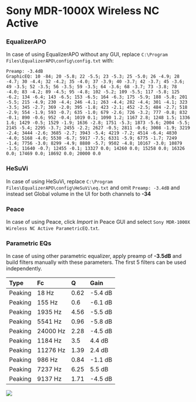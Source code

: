 # Sony MDR-1000X Wireless NC Active

### EqualizerAPO
In case of using EqualizerAPO without any GUI, replace `C:\Program Files\EqualizerAPO\config\config.txt`
with:
```
Preamp: -3.4dB
GraphicEQ: 10 -84; 20 -5.8; 22 -5.5; 23 -5.3; 25 -5.0; 26 -4.9; 28 -4.7; 30 -4.4; 32 -4.2; 35 -4.0; 37 -3.9; 40 -3.7; 42 -3.7; 45 -3.6; 49 -3.5; 52 -3.5; 56 -3.5; 59 -3.5; 64 -3.6; 68 -3.7; 73 -3.8; 78 -4.0; 83 -4.2; 89 -4.5; 95 -4.8; 102 -5.2; 109 -5.5; 117 -5.8; 125 -6.2; 134 -6.4; 143 -6.5; 153 -6.5; 164 -6.3; 175 -5.9; 188 -5.8; 201 -5.5; 215 -4.9; 230 -4.4; 246 -4.1; 263 -4.4; 282 -4.4; 301 -4.1; 323 -3.5; 345 -2.7; 369 -2.0; 395 -1.8; 423 -2.1; 452 -2.5; 484 -2.7; 518 -2.9; 554 -1.9; 593 -0.7; 635 -1.0; 679 -2.6; 726 -3.2; 777 -0.8; 832 -0.1; 890 -0.6; 952 -0.4; 1019 0.1; 1090 1.2; 1167 2.8; 1248 1.5; 1336 1.6; 1429 -0.5; 1529 -1.9; 1636 -2.8; 1751 -5.3; 1873 -5.6; 2004 -5.5; 2145 -5.4; 2295 -3.7; 2455 -2.2; 2627 -0.5; 2811 -0.6; 3008 -1.9; 3219 -2.4; 3444 -2.6; 3685 -2.7; 3943 -5.4; 4219 -7.2; 4514 -6.4; 4830 -4.0; 5168 -4.0; 5530 -6.7; 5917 -7.5; 6331 -5.9; 6775 -1.7; 7249 -1.4; 7756 -3.0; 8299 -4.9; 8880 -5.7; 9502 -4.8; 10167 -3.0; 10879 -1.5; 11640 -0.7; 12455 -0.1; 13327 0.0; 14260 0.0; 15258 0.0; 16326 0.0; 17469 0.0; 18692 0.0; 20000 0.0
```

### HeSuVi
In case of using HeSuVi, replace `C:\Program Files\EqualizerAPO\config\HeSuVi\eq.txt` and omit `Preamp:
-3.4dB` and instead set Global volume in the UI for both channels to **-34**

### Peace
In case of using Peace, click *Import* in Peace GUI and select `Sony MDR-1000X Wireless NC Active ParametricEQ.txt`.

### Parametric EQs
In case of using other parametric equalizer, apply preamp of **-3.5dB** and build filters manually with
these parameters. The first 5 filters can be used independently.

| Type    | Fc       |    Q | Gain    |
|:--------|:---------|:-----|:--------|
| Peaking | 18 Hz    | 0.62 | -5.4 dB |
| Peaking | 155 Hz   | 0.6  | -6.1 dB |
| Peaking | 1935 Hz  | 4.56 | -5.5 dB |
| Peaking | 5541 Hz  | 0.96 | -5.8 dB |
| Peaking | 24000 Hz | 2.28 | -4.5 dB |
| Peaking | 1184 Hz  | 3.5  | 4.4 dB  |
| Peaking | 11276 Hz | 1.39 | 2.4 dB  |
| Peaking | 986 Hz   | 0.84 | -1.1 dB |
| Peaking | 7237 Hz  | 6.25 | 5.5 dB  |
| Peaking | 9137 Hz  | 1.71 | -4.5 dB |

![](https://raw.githubusercontent.com/jaakkopasanen/AutoEq/master/results/innerfidelity/sbaf-serious/Sony%20MDR-1000X%20Wireless%20NC%20Active/Sony%20MDR-1000X%20Wireless%20NC%20Active.png)